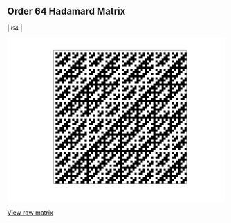 ## Order 64 Hadamard Matrix

| 64 |

<img src="64.png" class="img-responsive" alt=""> 

[View raw matrix](order64.txt)
